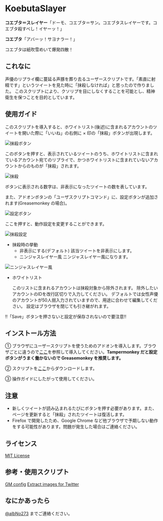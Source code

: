 # KoebutaSlayer
<b>コエブタ＝スレイヤー</b>「ドーモ、コエブタ＝サン。コエブタスレイヤーです。コエブタ殺すべし！イヤーッ！」

<b>コエブタ</b>「アバーッ！サヨナラー！」

コエブタは紙吹雪めいて爆発四散！

## これなに
声優のリプライ欄に蔓延る声豚を葬り去るユーザースクリプトです。「素直に射精です」というツイートを見た時に「抹殺しなければ」と思ったので作りました。
このスクリプトにより、クソリプを目にしなくすることを可能とし、精神衛生を保つことを目的としています。

## 使用ガイド
このスクリプトを導入すると、ホワイトリスト(後述)に含まれるアカウントのツイートを開いた際に「いいね」の右側に × 印の「抹殺」ボタンが出現します。

![抹殺ボタン](https://cloud.githubusercontent.com/assets/19812219/23579000/f80e6038-0126-11e7-8918-818325d53110.png)

このボタンを押すと、表示されているツイートのうち、ホワイトリストに含まれているアカウント宛てのリプライで、かつホワイトリストに含まれていないアカウントからのものが「抹殺」されます。

![抹殺](https://cloud.githubusercontent.com/assets/19812219/23579026/7b236a54-0127-11e7-92fb-b4a1bcb3ed89.gif)

ボタンに表示される数字は、非表示になったツイートの数を表しています。

また、アドオンボタンの「ユーザスクリプトコマンド」に、設定ボタンが追加されます(Greasemonkey の場合)。

![設定ボタン](https://cloud.githubusercontent.com/assets/19812219/23579046/022dd034-0128-11e7-9b43-454542bc782c.png)


ここを押すと、動作設定を変更することができます。

![抹殺設定](https://cloud.githubusercontent.com/assets/19812219/23579103/74ea7ed2-0129-11e7-983c-8933ed24c9d7.png)

- 抹殺時の挙動
    - 非表示にする(デフォルト) 該当ツイートを非表示にします。
    - ニンジャスレイヤー風 ニンジャスレイヤー風になります。

![ニンジャスレイヤー風](https://cloud.githubusercontent.com/assets/19812219/23579126/14496db2-012a-11e7-8f08-fdc2fb692af0.gif)

- ホワイトリスト

    このリストに含まれるアカウントは抹殺対象から除外されます。
    除外したいアカウントのIDを改行区切りで入力してください。
    デフォルトでは女性声優のアカウントが50人弱入力されていますので、用途に合わせて編集してください。
    設定はブラウザを閉じても引き継がれます。

!!「Save」ボタンを押さないと設定が保存されないので要注意!!

## インストール方法
① ブラウザにユーザースクリプトを使うためのアドオンを導入します。ブラウザごとに違うので[ここ](https://greasyfork.org/ja)を参照して導入してください。<b>Tampermonkey だと設定ボタンがうまく働かないので Greasemonkey を推奨します。</b>

② スクリプトを[ここ](https://greasyfork.org/ja/scripts/27681-koebutaslayer)からダウンロードします。

③ 操作ガイドにしたがって使用してください。

## 注意
- 新しくツイートが読み込まれるたびにボタンを押す必要があります。また、ページを更新すると「抹殺」されたツイートは復活します。
- Firefox で開発したため、Google Chrome など他ブラウザで予期しない動作をする可能性があります。問題が発生した場合はご連絡ください。

## ライセンス
[MIT License](https://ja.osdn.net/projects/opensource/wiki/licenses%2FMIT_license)

## 参考・使用スクリプト
[GM config](https://openuserjs.org/src/libs/sizzle/GM_config.js)
[Extract images for Twitter](https://greasyfork.org/ja/scripts/15271-extract-images-for-twitter)

## なにかあったら
[@albNo273](https://twitter.com/albNo273) までご連絡ください。